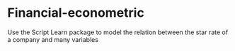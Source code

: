# Financial-econometric
Use the Script Learn package to model the relation between the star rate of a company and many variables
